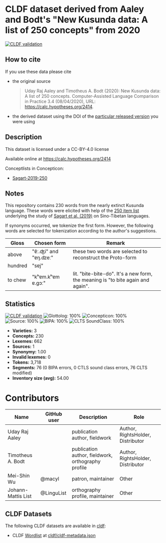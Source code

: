# CLDF dataset derived from Aaley and Bodt's "New Kusunda data: A list of 250 concepts" from 2020

[![CLDF validation](https://github.com/lexibank/aaleykusunda/workflows/CLDF-validation/badge.svg)](https://github.com/lexibank/aaleykusunda/actions?query=workflow%3ACLDF-validation)

## How to cite

If you use these data please cite
- the original source
  > Uday Raj Aaley and Timotheus A. Bodt (2020): New Kusunda data: A list of 250 concepts. Computer-Assisted Language Comparison in Practice 3.4 (08/04/2020), URL: https://calc.hypotheses.org/2414.
- the derived dataset using the DOI of the [particular released version](../../releases/) you were using

## Description


This dataset is licensed under a CC-BY-4.0 license

Available online at https://calc.hypotheses.org/2414


Conceptlists in Concepticon:
- [Sagart-2019-250](https://concepticon.clld.org/contributions/Sagart-2019-250)
## Notes

This repository contains 230 words from the nearly extinct Kusunda language. These words were elicited with help of the [250 item list](https://concepticon.clld.org/contributions/Sagart-2019-250) underlying the study of [Sagart et al. (2019)](https://doi.org/10.1073/pnas.1817972116) on Sino-Tibetan languages.

If synonyms occurred, we tokenize the first form. However, the following words are selected for tokenization according to the author's suggestions. 

| Gloss   | Chosen form          | Remark                                                                          |
|---------|----------------------|---------------------------------------------------------------------------------|
| above   | "ɐ̃ː.ʤi" and "ɐŋ.ʣeː" | these two words are selected to reconstruct the Proto-form                      |
| hundred | "sɐj"                |                                                                                 |
| to chew | "kʰɐm.kʰɐm ɐ.gɔː"    | lit. "bite-bite-do". It's a new form, the meaning is "to bite again and again". |




## Statistics


[![CLDF validation](https://github.com/lexibank/aaleykusunda/workflows/CLDF-validation/badge.svg)](https://github.com/lexibank/aaleykusunda/actions?query=workflow%3ACLDF-validation)
![Glottolog: 100%](https://img.shields.io/badge/Glottolog-100%25-brightgreen.svg "Glottolog: 100%")
![Concepticon: 100%](https://img.shields.io/badge/Concepticon-100%25-brightgreen.svg "Concepticon: 100%")
![Source: 100%](https://img.shields.io/badge/Source-100%25-brightgreen.svg "Source: 100%")
![BIPA: 100%](https://img.shields.io/badge/BIPA-100%25-brightgreen.svg "BIPA: 100%")
![CLTS SoundClass: 100%](https://img.shields.io/badge/CLTS%20SoundClass-100%25-brightgreen.svg "CLTS SoundClass: 100%")

- **Varieties:** 3
- **Concepts:** 230
- **Lexemes:** 662
- **Sources:** 1
- **Synonymy:** 1.00
- **Invalid lexemes:** 0
- **Tokens:** 3,718
- **Segments:** 76 (0 BIPA errors, 0 CTLS sound class errors, 76 CLTS modified)
- **Inventory size (avg):** 54.00

# Contributors

Name | GitHub user | Description | Role |
--- | --- | --- | --- |
Uday Raj Aaley| |publication author, fieldwork | Author, RightsHolder, Distributor
Timotheus A. Bodt| | publication author, fieldwork, orthography profile | Author, RightsHolder, Distributor
Mei-Shin Wu | @macyl | patron, maintainer | Other
Johann-Mattis List | @LinguList| orthography profile, maintainer | Other




## CLDF Datasets

The following CLDF datasets are available in [cldf](cldf):

- CLDF [Wordlist](https://github.com/cldf/cldf/tree/master/modules/Wordlist) at [cldf/cldf-metadata.json](cldf/cldf-metadata.json)